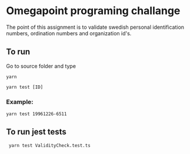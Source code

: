 # Omegapoint programing challange

The point of this assignment is to validate swedish personal identification numbers, ordination numbers and organization id's.

## To run

Go to source folder and type

`yarn`

`yarn test [ID]`

### Example:

`yarn test 19961226-6511`

## To run jest tests

` yarn test ValidityCheck.test.ts`
